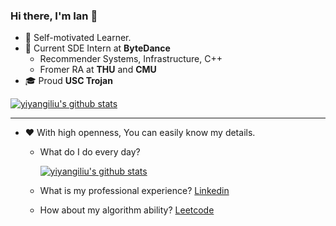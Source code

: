 ### Hi there, I'm Ian 👋

 - 📌 Self-motivated Learner.
 - 👔 Current SDE Intern at **ByteDance**
   - Recommender Systems, Infrastructure, C++
   - Fromer RA at **THU** and **CMU**
 - 🎓 Proud **USC Trojan**
 
<a href="https://github.com/yiyangiliu">
  <img align="center" src="https://github-readme-stats.vercel.app/api?username=yiyangiliu&show_icons=true&include_all_commits=true" alt="yiyangiliu's github stats" />
</a>

----

 - ❤ With high openness, You can easily know my details.
   - What do I do every day? 

     [![yiyangiliu's github stats](https://github-readme-stats.vercel.app/api/pin/?username=yiyangiliu&repo=RescueTime-Record)](https://github.com/yiyangiliu/RescueTime-Record)
     
   - What is my professional experience? [Linkedin](https://www.linkedin.com/in/yiyangiliu)
   - How about my algorithm ability? [Leetcode](https://leetcode.com/yiyangiliu)

<!--
**yiyangiliu/yiyangiliu** is a ✨ _special_ ✨ repository because its `README.md` (this file) appears on your GitHub profile.

Here are some ideas to get you started:

- 🔭 I’m currently working on ...
- 🌱 I’m currently learning ...
- 👯 I’m looking to collaborate on ...
- 🤔 I’m looking for help with ...
- 💬 Ask me about ...
- 📫 How to reach me: ...
- 😄 Pronouns: ...
- ⚡ Fun fact: ...
-->
